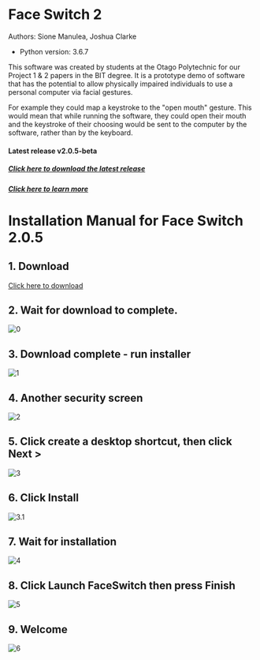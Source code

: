 # Face Switch 2
Authors: Sione Manulea, Joshua Clarke
- Python version: 3.6.7

This software was created by students at the Otago Polytechnic for our Project 1 & 2 papers in the BIT degree. It is a prototype demo of software that has the potential to allow physically impaired individuals to use a personal computer via facial gestures.

For example they could map a keystroke to the "open mouth" gesture. This would mean that while running the software, they could open their mouth and the keystroke of their choosing would be sent to the computer by the software, rather than by the keyboard.

#### Latest release v2.0.5-beta
##### [Click here to download the latest release](https://github.com/accessibilitysoftwarehub/FaceSwitch2/releases/tag/v2.0.5-beta)
##### [Click here to learn more](https://github.com/accessibilitysoftwarehub/FaceSwitch2/wiki)


# Installation Manual for Face Switch 2.0.5

## 1. Download
[Click here to download](https://github.com/accessibilitysoftwarehub/FaceSwitch2/releases/download/v2.0.5-beta/FaceSwitchSetup.exe)

## 2. Wait for download to complete.
![0](https://i.imgur.com/oKoAYAb.png)

## 3. Download complete - run installer

![1](https://i.imgur.com/pAT2YPU.png)

## 4. Another security screen

![2](https://i.imgur.com/ZwaQuEB.png)

## 5. Click create a desktop shortcut, then click Next >

![3](https://i.imgur.com/tUcEnap.png)

## 6. Click Install

![3.1](https://i.imgur.com/j6NMiwy.png)

## 7. Wait for installation

![4](https://i.imgur.com/yZKoHiw.png)

## 8. Click Launch FaceSwitch then press Finish

![5](https://i.imgur.com/EqQFhTf.png)

## 9. Welcome

![6](https://i.imgur.com/JA1t8up.png)
